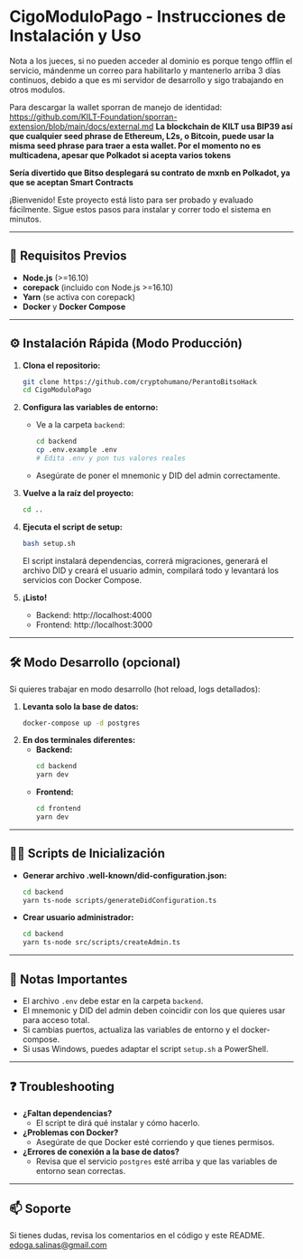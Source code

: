 # CigoModuloPago - Instrucciones de Instalación y Uso
Nota a los jueces, si no pueden acceder al dominio es porque tengo offlin el servicio, mándenme un correo para habilitarlo y mantenerlo arriba 3 días continuos, debido a que es mi servidor de desarrollo y sigo trabajando en otros modulos. 

Para descargar la wallet sporran de manejo de identidad: https://github.com/KILT-Foundation/sporran-extension/blob/main/docs/external.md
**La blockchain de KILT usa BIP39 así que cualquier seed phrase de Ethereum, L2s, o Bitcoin, puede usar la misma seed phrase para traer a esta wallet. Por el momento no es multicadena, apesar que Polkadot si acepta varios tokens**

**Sería divertido que Bitso desplegará su contrato de mxnb en Polkadot, ya que se aceptan Smart Contracts**

¡Bienvenido! Este proyecto está listo para ser probado y evaluado fácilmente. Sigue estos pasos para instalar y correr todo el sistema en minutos.

---

## 🚀 Requisitos Previos

- **Node.js** (>=16.10)
- **corepack** (incluido con Node.js >=16.10)
- **Yarn** (se activa con corepack)
- **Docker** y **Docker Compose**

---

## ⚙️ Instalación Rápida (Modo Producción)

1. **Clona el repositorio:**
   ```bash
   git clone https://github.com/cryptohumano/PerantoBitsoHack
   cd CigoModuloPago
   ```

2. **Configura las variables de entorno:**
   - Ve a la carpeta `backend`:
     ```bash
     cd backend
     cp .env.example .env
     # Edita .env y pon tus valores reales
     ```
   - Asegúrate de poner el mnemonic y DID del admin correctamente.

3. **Vuelve a la raíz del proyecto:**
   ```bash
   cd ..
   ```

4. **Ejecuta el script de setup:**
   ```bash
   bash setup.sh
   ```
   El script instalará dependencias, correrá migraciones, generará el archivo DID y creará el usuario admin, compilará todo y levantará los servicios con Docker Compose.

5. **¡Listo!**
   - Backend: http://localhost:4000
   - Frontend: http://localhost:3000

---

## 🛠️ Modo Desarrollo (opcional)

Si quieres trabajar en modo desarrollo (hot reload, logs detallados):

1. **Levanta solo la base de datos:**
   ```bash
   docker-compose up -d postgres
   ```
2. **En dos terminales diferentes:**
   - **Backend:**
     ```bash
     cd backend
     yarn dev
     ```
   - **Frontend:**
     ```bash
     cd frontend
     yarn dev
     ```

---

## 🧑‍💻 Scripts de Inicialización

- **Generar archivo .well-known/did-configuration.json:**
  ```bash
  cd backend
  yarn ts-node scripts/generateDidConfiguration.ts
  ```
- **Crear usuario administrador:**
  ```bash
  cd backend
  yarn ts-node src/scripts/createAdmin.ts
  ```

---

## 📝 Notas Importantes

- El archivo `.env` debe estar en la carpeta `backend`.
- El mnemonic y DID del admin deben coincidir con los que quieres usar para acceso total.
- Si cambias puertos, actualiza las variables de entorno y el docker-compose.
- Si usas Windows, puedes adaptar el script `setup.sh` a PowerShell.

---

## ❓ Troubleshooting

- **¿Faltan dependencias?**
  - El script te dirá qué instalar y cómo hacerlo.
- **¿Problemas con Docker?**
  - Asegúrate de que Docker esté corriendo y que tienes permisos.
- **¿Errores de conexión a la base de datos?**
  - Revisa que el servicio `postgres` esté arriba y que las variables de entorno sean correctas.

---

## 📫 Soporte

Si tienes dudas, revisa los comentarios en el código y este README. edoga.salinas@gmail.com 
